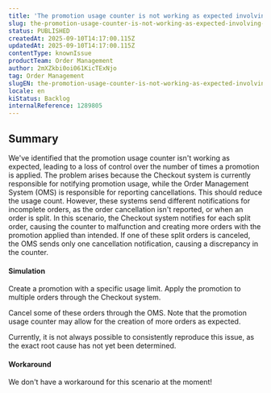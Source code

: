 ```yaml
---
title: 'The promotion usage counter is not working as expected involving order splits and incomplete orders.'
slug: the-promotion-usage-counter-is-not-working-as-expected-involving-order-splits-and-incomplete-orders
status: PUBLISHED
createdAt: 2025-09-10T14:17:00.115Z
updatedAt: 2025-09-10T14:17:00.115Z
contentType: knownIssue
productTeam: Order Management
author: 2mXZkbi0oi061KicTExNjo
tag: Order Management
slugEN: the-promotion-usage-counter-is-not-working-as-expected-involving-order-splits-and-incomplete-orders
locale: en
kiStatus: Backlog
internalReference: 1289805
---
```


## Summary


We've identified that the promotion usage counter isn't working as expected, leading to a loss of control over the number of times a promotion is applied.
The problem arises because the Checkout system is currently responsible for notifying promotion usage, while the Order Management System (OMS) is responsible for reporting cancellations.
This should reduce the usage count. However, these systems send different notifications for incomplete orders, as the order cancellation isn't reported, or when an order is split. In this scenario, the Checkout system notifies for each split order, causing the counter to malfunction and creating more orders with the promotion applied than intended. If one of these split orders is canceled, the OMS sends only one cancellation notification, causing a discrepancy in the counter.


#### Simulation


Create a promotion with a specific usage limit.
Apply the promotion to multiple orders through the Checkout system.

Cancel some of these orders through the OMS.
Note that the promotion usage counter may allow for the creation of more orders as expected.

Currently, it is not always possible to consistently reproduce this issue, as the exact root cause has not yet been determined.


#### Workaround


We don't have a workaround for this scenario at the moment!



